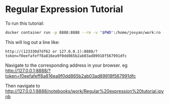 # Regular Expression Tutorial

To run this tutorial:

```bash
docker container run -p 8888:8888 --rm -v "$PWD":/home/jovyan/work:ro --read-only --tmpfs /home/jovyan/.local --tmpfs /tmp jupyter/minimal-notebook
```

This will log out a line like:

```
http://(123330d7df62 or 127.0.0.1):8888/?token=f0eefafeff8a816ea9f0dd865b2ab03ad89918f567991dfc
```

Navigate to the corresponding address in your browser.
eg http://127.0.0.1:8888/?token=f0eefafeff8a816ea9f0dd865b2ab03ad89918f567991dfc

Then navigate to http://127.0.0.1:8888/notebooks/work/Regular%20expression%20tutorial.ipynb
